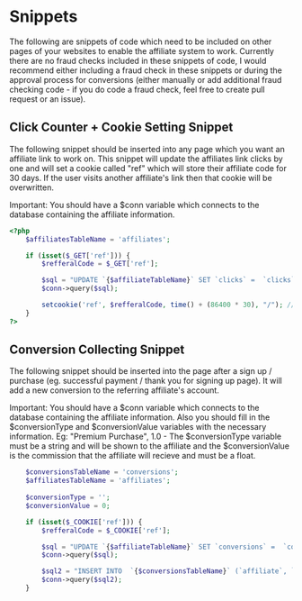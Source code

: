 # Snippets

The following are snippets of code which need to be included on other pages of your websites to enable the affiliate system to work. Currently there are no fraud checks included in these snippets of code, I would recommend either including a fraud check in these snippets or during the approval process for conversions (either manually or add additional fraud checking code - if you do code a fraud check, feel free to create pull request or an issue).

## Click Counter + Cookie Setting Snippet

The following snippet should be inserted into any page which you want an affiliate link to work on. This snippet will update the affiliates link clicks by one and will set a cookie called "ref" which will store their affiliate code for 30 days. If the user visits another affiliate's link then that cookie will be overwritten.

Important: You should have a $conn variable which connects to the database containing the affiliate information.

``` php
<?php 
    $affiliatesTableName = 'affiliates';

    if (isset($_GET['ref'])) {
        $refferalCode = $_GET['ref'];

        $sql = "UPDATE `{$affiliateTableName}` SET `clicks` =  `clicks` + 1 WHERE `affiliateID` = {$refferalCode}";
        $conn->query($sql);

        setcookie('ref', $refferalCode, time() + (86400 * 30), "/"); // 86400 = 1 day * 30 = 30 Days
    }
?>
```

## Conversion Collecting Snippet

The following snippet should be inserted into the page after a sign up / purchase (eg. successful payment / thank you for signing up page). It will add a new conversion to the referring affiliate's account. 

Important: You should have a $conn variable which connects to the database containing the affiliate information. Also you should fill in the $conversionType and $conversionValue variables with the necessary information. Eg: "Premium Purchase", 1.0 - The $conversionType variable must be a string and will be shown to the affiliate and the $conversionValue is the commission that the affiliate will recieve and must be a float. 

``` php
    $conversionsTableName = 'conversions';
    $affiliatesTableName = 'affiliates';
    
    $conversionType = '';
    $conversionValue = 0;

    if (isset($_COOKIE['ref'])) {
        $refferalCode = $_COOKIE['ref'];

        $sql = "UPDATE `{$affiliateTableName}` SET `conversions` =  `conversions` + 1 WHERE `affiliateID` = {$refferalCode}";
        $conn->query($sql);

        $sql2 = "INSERT INTO  `{$conversionsTableName}` (`affiliate`, `date`, `type`, `commissionAmount`, `approved`) VALUES ({$refferalCode}, now(), {$conversionType}, '{$conversionValue}', 0)";
        $conn->query($sql2);
    }
```